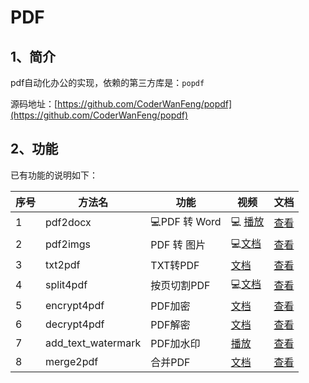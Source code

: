 # PDF

## 1、简介

pdf自动化办公的实现，依赖的第三方库是：``popdf``

源码地址：[https://github.com/CoderWanFeng/popdf](https://github.com/CoderWanFeng/popdf)

## 2、功能


已有功能的说明如下：

| 序号 | 方法名                | 功能           | 视频                                                                    | 文档                                                                                   | 
|----|--------------------|--------------|-----------------------------------------------------------------------|--------------------------------------------------------------------------------------|
| 1  | pdf2docx           | 💻PDF 转 Word | 💻 [播放](https://www.bilibili.com/video/BV1em4y1H7ir)                  | [查看](http://www.python4office.cn/python-office/popdf/%E8%AF%BE%E7%A8%8B/1-pdf2docx/) | 
| 2  | pdf2imgs           | PDF 转 图片     | 💻[文档](https://mp.weixin.qq.com/s/Ve5FH6q6ZqNbhUUG9RR8aw)             | [查看](http://www.python4office.cn/python-office/popdf/%E8%AF%BE%E7%A8%8B/2-pdf2imgs/) |
| 3  | txt2pdf            | TXT转PDF      | [文档](https://blog.csdn.net/weixin_42321517/article/details/130612189) | [查看](http://www.python4office.cn/python-office/popdf/%E8%AF%BE%E7%A8%8B/3-txt2pdf/)  | 
| 4  | split4pdf          | 按页切割PDF      | 💻[文档](https://mp.weixin.qq.com/s/Ve5FH6q6ZqNbhUUG9RR8aw)             | [查看](http://www.python4office.cn/python-office/popdf/%E8%AF%BE%E7%A8%8B/4-split4pdf/) |
| 5  | encrypt4pdf        | PDF加密        | [文档](https://blog.csdn.net/weixin_42321517/article/details/129963432) | [查看](http://www.python4office.cn/python-office/popdf/%E8%AF%BE%E7%A8%8B/5-encrypt4pdf/) | 
| 6  | decrypt4pdf        | PDF解密        | [文档](https://mp.weixin.qq.com/s/GiXYB_xZdlsYv5AIeIELkA)               | [查看](http://www.python4office.cn/python-office/popdf/%E8%AF%BE%E7%A8%8B/6-decrypt4pdf/) | 
| 7  | add_text_watermark | PDF加水印       | [播放](https://www.bilibili.com/video/BV1Se411T7au)                     | [查看](http://www.python4office.cn/python-office/popdf/%E8%AF%BE%E7%A8%8B/7-add_text_watermark/) |
| 8  | merge2pdf          | 合并PDF        | [文档](https://baijiahao.baidu.com/s?id=1733062611567959337)            | [查看](http://www.python4office.cn/python-office/popdf/%E8%AF%BE%E7%A8%8B/8-merge2pdf/) | 
